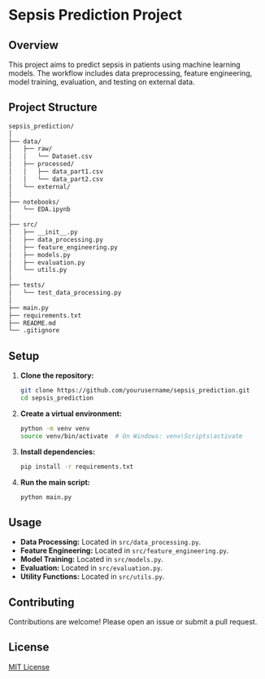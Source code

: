 # Sepsis Prediction Project

## Overview

This project aims to predict sepsis in patients using machine learning models. The workflow includes data preprocessing, feature engineering, model training, evaluation, and testing on external data.

## Project Structure

```bash
sepsis_prediction/
│
├── data/
│   ├── raw/
│   │   └── Dataset.csv
│   ├── processed/
│   │   ├── data_part1.csv
│   │   └── data_part2.csv
│   └── external/
│
├── notebooks/
│   └── EDA.ipynb
│
├── src/
│   ├── __init__.py
│   ├── data_processing.py
│   ├── feature_engineering.py
│   ├── models.py
│   ├── evaluation.py
│   └── utils.py
│
├── tests/
│   └── test_data_processing.py
│
├── main.py
├── requirements.txt
├── README.md
└── .gitignore
```

## Setup

1. **Clone the repository:**

    ```bash
    git clone https://github.com/yourusername/sepsis_prediction.git
    cd sepsis_prediction
    ```

2. **Create a virtual environment:**

    ```bash
    python -m venv venv
    source venv/bin/activate  # On Windows: venv\Scripts\activate
    ```

3. **Install dependencies:**

    ```bash
    pip install -r requirements.txt
    ```

4. **Run the main script:**

    ```bash
    python main.py
    ```

## Usage

- **Data Processing:** Located in `src/data_processing.py`.
- **Feature Engineering:** Located in `src/feature_engineering.py`.
- **Model Training:** Located in `src/models.py`.
- **Evaluation:** Located in `src/evaluation.py`.
- **Utility Functions:** Located in `src/utils.py`.

## Contributing

Contributions are welcome! Please open an issue or submit a pull request.

## License

[MIT License](LICENSE)

